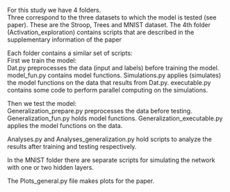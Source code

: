 For this study we have 4 folders.  
Three correspond to the three datasets to which the model is tested (see paper). 
These are the Stroop, Trees and MNIST dataset. 
The 4th folder (Activation_exploration) contains scripts that are described in the supplementary information of the paper

Each folder contains a similar set of scripts:  
First we train the model:  
Dat.py preprocesses the data (input and labels) before training the model. 
model_fun.py contains model functions. 
Simulations.py applies (simulates) the model functions on the data that results from Dat.py. 
executable.py contains some code to perform parallel computing on the simulations. 

Then we test the model:  
Generalization_prepare.py preprocesses the data before testing. 
Generalization_fun.py holds model functions. 
Generalization_executable.py applies the model functions on the data. 

Analyses.py and Analyses_generalization.py hold scripts to analyze the results after training and testing respectively. 

In the MNIST folder there are separate scripts for simulating the network with one or two hidden layers. 

The Plots_general.py file makes plots for the paper. 
